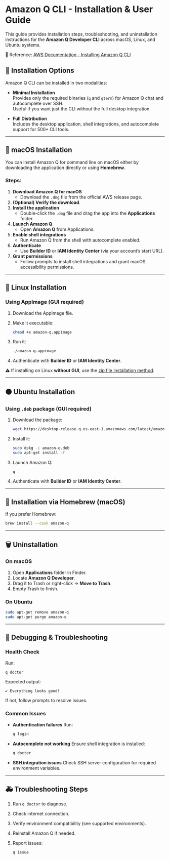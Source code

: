 # Amazon Q CLI - Installation & User Guide

This guide provides installation steps, troubleshooting, and uninstallation instructions for the **Amazon Q Developer CLI** across macOS, Linux, and Ubuntu systems.

📄 Reference: [AWS Documentation - Installing Amazon Q CLI](https://docs.aws.amazon.com/amazonq/latest/qdeveloper-ug/command-line-installing.html?b=cli&p=overview&s=tiles)


## 📌 Installation Options

Amazon Q CLI can be installed in two modalities:

- **Minimal Installation**  
  Provides only the required binaries (`q` and `qterm`) for Amazon Q chat and autocomplete over SSH.  
  Useful if you want just the CLI without the full desktop integration.

- **Full Distribution**  
  Includes the desktop application, shell integrations, and autocomplete support for 500+ CLI tools.

---

## 🍏 macOS Installation

You can install Amazon Q for command line on macOS either by downloading the application directly or using **Homebrew**.

### Steps:

1. **Download Amazon Q for macOS**
   - Download the `.dmg` file from the official AWS release page.
2. **(Optional) Verify the download**.
3. **Install the application**
   - Double-click the `.dmg` file and drag the app into the **Applications** folder.
4. **Launch Amazon Q**
   - Open **Amazon Q** from Applications.
5. **Enable shell integrations**
   - Run Amazon Q from the shell with autocomplete enabled.
6. **Authenticate**
   - Use **Builder ID** or **IAM Identity Center** (via your account’s start URL).
7. **Grant permissions**
   - Follow prompts to install shell integrations and grant macOS accessibility permissions.

---

## 🐧 Linux Installation

### Using AppImage (GUI required)

1. Download the AppImage file.  
2. Make it executable:
   ```bash
   chmod +x amazon-q.appimage
    ```

3. Run it:

   ```bash
   ./amazon-q.appimage
   ```
4. Authenticate with **Builder ID** or **IAM Identity Center**.

⚠️ If installing on Linux **without GUI**, use the [zip file installation method](https://docs.aws.amazon.com/amazonq/latest/qdeveloper-ug/command-line-installing.html).

---

## 🟠 Ubuntu Installation

### Using `.deb` package (GUI required)

1. Download the package:

   ```bash
   wget https://desktop-release.q.us-east-1.amazonaws.com/latest/amazon-q.deb
   ```
2. Install it:

   ```bash
   sudo dpkg -i amazon-q.deb
   sudo apt-get install -f
   ```
3. Launch Amazon Q:

   ```bash
   q
   ```
4. Authenticate with **Builder ID** or **IAM Identity Center**.

---

## 🍺 Installation via Homebrew (macOS)

If you prefer Homebrew:

```bash
brew install --cask amazon-q
```

---

## 🗑️ Uninstallation

### On macOS

1. Open **Applications** folder in Finder.
2. Locate **Amazon Q Developer**.
3. Drag it to Trash or right-click → **Move to Trash**.
4. Empty Trash to finish.

### On Ubuntu

```bash
sudo apt-get remove amazon-q
sudo apt-get purge amazon-q
```

---

## 🔧 Debugging & Troubleshooting

### Health Check

Run:

```bash
q doctor
```

Expected output:

```
✔ Everything looks good!
```

If not, follow prompts to resolve issues.

### Common Issues

* **Authentication failures**
  Run:

  ```bash
  q login
  ```

* **Autocomplete not working**
  Ensure shell integration is installed:

  ```bash
  q doctor
  ```

* **SSH integration issues**
  Check SSH server configuration for required environment variables.

---

## 🚑 Troubleshooting Steps

1. Run `q doctor` to diagnose.
2. Check internet connection.
3. Verify environment compatibility (see supported environments).
4. Reinstall Amazon Q if needed.
5. Report issues:

   ```bash
   q issue
   ```
